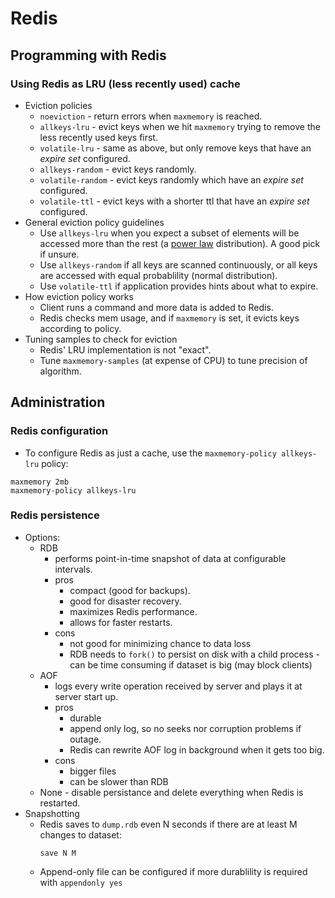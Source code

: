 # Redis

## Programming with Redis

### Using Redis as LRU (less recently used) cache

* Eviction policies
  * ``noeviction`` - return errors when ``maxmemory`` is reached.
  * ``allkeys-lru`` - evict keys when we hit ``maxmemory`` trying to remove the less recently used keys first.
  * ``volatile-lru`` - same as above, but only remove keys that have an *expire set* configured.
  * ``allkeys-random`` - evict keys randomly.
  * ``volatile-random`` - evict keys randomly which have an *expire set* configured.
  * ``volatile-ttl`` - evict keys with a shorter ttl that have an *expire set* configured.
* General eviction policy guidelines
  * Use ``allkeys-lru`` when you expect a subset of elements will be accessed more than the rest (a [power law](http://en.wikipedia.org/wiki/Power_law) distribution). A good pick if unsure.
  * Use ``allkeys-random`` if all keys are scanned continuously, or all keys are accessed with equal probablility (normal distribution).
  * Use ``volatile-ttl`` if application provides hints about what to expire.
* How eviction policy works
  * Client runs a command and more data is added to Redis.
  * Redis checks mem usage, and if ``maxmemory`` is set, it evicts keys according to policy.
* Tuning samples to check for eviction
  * Redis' LRU implementation is not "exact".
  * Tune ``maxmemory-samples`` (at expense of CPU) to tune precision of algorithm.

## Administration

### Redis configuration

* To configure Redis as just a cache, use the ``maxmemory-policy allkeys-lru`` policy:

```
maxmemory 2mb
maxmemory-policy allkeys-lru
```

### Redis persistence

* Options:
  * RDB
    * performs point-in-time snapshot of data at configurable intervals.
    * pros
      * compact (good for backups).
      * good for disaster recovery.
      * maximizes Redis performance.
      * allows for faster restarts.
    * cons
      * not good for minimizing chance to data loss
      * RDB needs to ``fork()`` to persist on disk with a child process - can be time consuming if dataset is big (may block clients)
  * AOF
    * logs every write operation received by server and plays it at server start up.
    * pros
      * durable
      * append only log, so no seeks nor corruption problems if outage.
      * Redis can rewrite AOF log in background when it gets too big.
    * cons
      * bigger files
      * can be slower than RDB
  * None - disable persistance and delete everything when Redis is restarted.
* Snapshotting
  * Redis saves to ``dump.rdb`` even N seconds if there are at least M changes to dataset:
    ```
    save N M
    ```
  * Append-only file can be configured if more durablility is required with ``appendonly yes``
